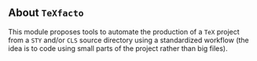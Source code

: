 About `TeXfacto`
----------------

This module proposes tools to automate the production of a `TeX` project from a `STY` and/or `CLS` source directory using a standardized workflow (the idea is to code using small parts of the project rather than big files).
